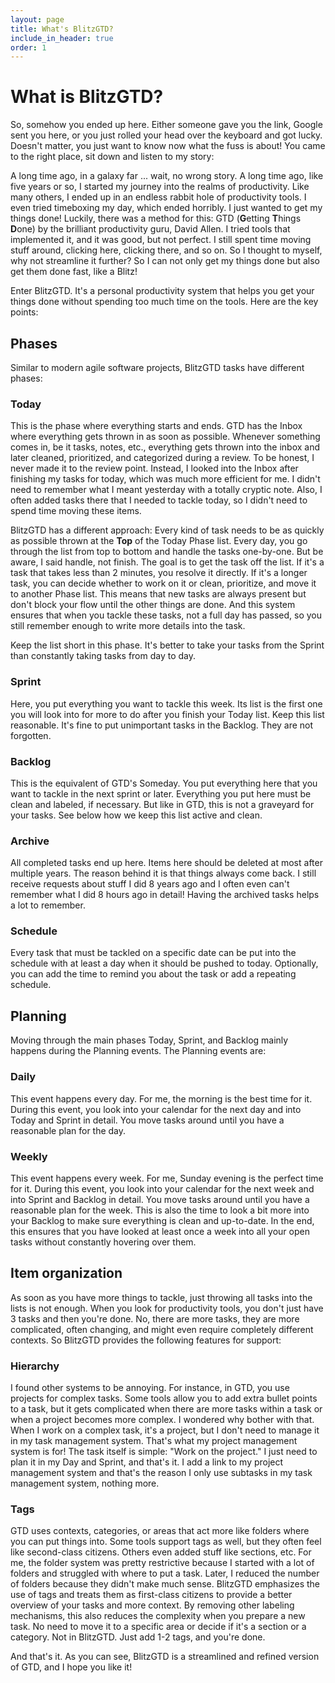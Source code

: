 ```yaml
---
layout: page
title: What's BlitzGTD?
include_in_header: true
order: 1
---
```


# What is BlitzGTD?

So, somehow you ended up here. Either someone gave you the link, Google sent you here, or you just rolled your head over the keyboard and got lucky. Doesn't matter, you just want to know now what the fuss is about! You came to the right place, sit down and listen to my story:

A long time ago, in a galaxy far ... wait, no wrong story. A long time ago, like five years or so, I started my journey into the realms of productivity. Like many others, I ended up in an endless rabbit hole of productivity tools. I even tried timeboxing my day, which ended horribly. I just wanted to get my things done! Luckily, there was a method for this: GTD (**G**etting **T**hings **D**one) by the brilliant productivity guru, David Allen. I tried tools that implemented it, and it was good, but not perfect. I still spent time moving stuff around, clicking here, clicking there, and so on. So I thought to myself, why not streamline it further? So I can not only get my things done but also get them done fast, like a Blitz!

Enter BlitzGTD. It's a personal productivity system that helps you get your things done without spending too much time on the tools. Here are the key points:

## Phases
Similar to modern agile software projects, BlitzGTD tasks have different phases:

### Today
This is the phase where everything starts and ends. GTD has the Inbox where everything gets thrown in as soon as possible. Whenever something comes in, be it tasks, notes, etc., everything gets thrown into the inbox and later cleaned, prioritized, and categorized during a review. To be honest, I never made it to the review point. Instead, I looked into the Inbox after finishing my tasks for today, which was much more efficient for me. I didn't need to remember what I meant yesterday with a totally cryptic note. Also, I often added tasks there that I needed to tackle today, so I didn't need to spend time moving these items.

BlitzGTD has a different approach: Every kind of task needs to be as quickly as possible thrown at the **Top** of the Today Phase list. Every day, you go through the list from top to bottom and handle the tasks one-by-one. But be aware, I said handle, not finish. The goal is to get the task off the list. If it's a task that takes less than 2 minutes, you resolve it directly. If it's a longer task, you can decide whether to work on it or clean, prioritize, and move it to another Phase list. This means that new tasks are always present but don't block your flow until the other things are done. And this system ensures that when you tackle these tasks, not a full day has passed, so you still remember enough to write more details into the task.

Keep the list short in this phase. It's better to take your tasks from the Sprint than constantly taking tasks from day to day.

### Sprint
Here, you put everything you want to tackle this week. Its list is the first one you will look into for more to do after you finish your Today list. Keep this list reasonable. It's fine to put unimportant tasks in the Backlog. They are not forgotten.

### Backlog
This is the equivalent of GTD's Someday. You put everything here that you want to tackle in the next sprint or later. Everything you put here must be clean and labeled, if necessary. But like in GTD, this is not a graveyard for your tasks. See below how we keep this list active and clean.

### Archive
All completed tasks end up here. Items here should be deleted at most after multiple years. The reason behind it is that things always come back. I still receive requests about stuff I did 8 years ago and I often even can't remember what I did 8 hours ago in detail! Having the archived tasks helps a lot to remember.

### Schedule
Every task that must be tackled on a specific date can be put into the schedule with at least a day when it should be pushed to today. Optionally, you can add the time to remind you about the task or add a repeating schedule.

## Planning
Moving through the main phases Today, Sprint, and Backlog mainly happens during the Planning events. The Planning events are:

### Daily
This event happens every day. For me, the morning is the best time for it. During this event, you look into your calendar for the next day and into Today and Sprint in detail. You move tasks around until you have a reasonable plan for the day.

### Weekly
This event happens every week. For me, Sunday evening is the perfect time for it. During this event, you look into your calendar for the next week and into Sprint and Backlog in detail. You move tasks around until you have a reasonable plan for the week. This is also the time to look a bit more into your Backlog to make sure everything is clean and up-to-date. In the end, this ensures that you have looked at least once a week into all your open tasks without constantly hovering over them.

## Item organization
As soon as you have more things to tackle, just throwing all tasks into the lists is not enough. When you look for productivity tools, you don't just have 3 tasks and then you're done. No, there are more tasks, they are more complicated, often changing, and might even require completely different contexts. So BlitzGTD provides the following features for support:

### Hierarchy
I found other systems to be annoying. For instance, in GTD, you use projects for complex tasks. Some tools allow you to add extra bullet points to a task, but it gets complicated when there are more tasks within a task or when a project becomes more complex. I wondered why bother with that. When I work on a complex task, it's a project, but I don't need to manage it in my task management system. That's what my project management system is for! The task itself is simple: "Work on the project." I just need to plan it in my Day and Sprint, and that's it. I add a link to my project management system and that's the reason I only use subtasks in my task management system, nothing more.

### Tags
GTD uses contexts, categories, or areas that act more like folders where you can put things into. Some tools support tags as well, but they often feel like second-class citizens. Others even added stuff like sections, etc. For me, the folder system was pretty restrictive because I started with a lot of folders and struggled with where to put a task. Later, I reduced the number of folders because they didn't make much sense. BlitzGTD emphasizes the use of tags and treats them as first-class citizens to provide a better overview of your tasks and more context. By removing other labeling mechanisms, this also reduces the complexity when you prepare a new task. No need to move it to a specific area or decide if it's a section or a category. Not in BlitzGTD. Just add 1-2 tags, and you're done.

And that's it. As you can see, BlitzGTD is a streamlined and refined version of GTD, and I hope you like it!
